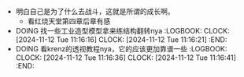 - 明白自己是为了什么去战斗，这就是所谓的成长啊。
	- 看红烧天堂第四章后章有感
- DOING 找一些工业造型模型拿来练结构翻转nya
  :LOGBOOK:
  CLOCK: [2024-11-12 Tue 11:16:16]
  CLOCK: [2024-11-12 Tue 11:16:21]
  :END:
- DOING 看krenz的透视教程nya，它的应该更加靠谱一些
  :LOGBOOK:
  CLOCK: [2024-11-12 Tue 11:16:36]
  CLOCK: [2024-11-12 Tue 11:16:41]
  :END: